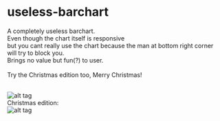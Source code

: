 # useless-barchart

A completely useless barchart. </br>
Even though the chart itself is responsive </br>
but you cant really use the chart because the man at bottom right corner will try to block you. </br>
Brings no value but fun(?) to user. </br>
</br>
Try the Christmas edition too, Merry Christmas!
</br>
</br>


![alt tag](https://raw.githubusercontent.com/wuzhong-zhu/useless-barchart/master/screenshot.gif)
</br>
Christmas edition:
</br>
![alt tag](https://raw.githubusercontent.com/wuzhong-zhu/useless-barchart/master/screenshot-Christmas.gif)
